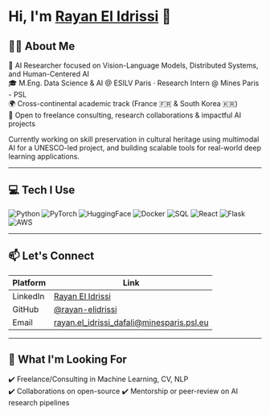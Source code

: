 <h1>Hi, I'm <a href="https://www.linkedin.com/in/rayan-el-idrissi-dafali/">Rayan El Idrissi</a> 👋</h1>

<h2>👨‍🔬 About Me</h2>

🔬 AI Researcher focused on Vision-Language Models, Distributed Systems, and Human-Centered AI  
🎓 M.Eng. Data Science & AI @ ESILV Paris · Research Intern @ Mines Paris - PSL  
🌍 Cross-continental academic track (France 🇫🇷 & South Korea 🇰🇷)  
🚀 Open to freelance consulting, research collaborations & impactful AI projects  

Currently working on skill preservation in cultural heritage using multimodal AI for a UNESCO-led project, and building scalable tools for real-world deep learning applications.

---

<h2>💻 Tech I Use</h2>

![Python](https://img.shields.io/badge/python-3670A0?style=for-the-badge&logo=python&logoColor=ffdd54)
![PyTorch](https://img.shields.io/badge/pytorch-%23EE4C2C.svg?style=for-the-badge&logo=PyTorch&logoColor=white)
![HuggingFace](https://img.shields.io/badge/HuggingFace-%23FFBB00.svg?style=for-the-badge&logo=huggingface&logoColor=black)
![Docker](https://img.shields.io/badge/docker-2496ED.svg?style=for-the-badge&logo=docker&logoColor=white)
![SQL](https://img.shields.io/badge/sql-003B57?style=for-the-badge&logo=postgresql&logoColor=white)
![React](https://img.shields.io/badge/react-20232A.svg?style=for-the-badge&logo=react&logoColor=61DAFB)
![Flask](https://img.shields.io/badge/flask-%23000.svg?style=for-the-badge&logo=flask&logoColor=white)
![AWS](https://img.shields.io/badge/AWS-232F3E?style=for-the-badge&logo=amazon-aws&logoColor=white)

---

<h2>📫 Let's Connect</h2>

| Platform | Link |
|---------|------|
| LinkedIn | [Rayan El Idrissi](https://www.linkedin.com/in/rayan-el-idrissi-dafali/) |
| GitHub | [@rayan-elidrissi]([https://github.com/YourGitHub](https://github.com/rayan-elidrissi/)) |
| Email | [rayan.el_idrissi_dafali@minesparis.psl.eu](mailto:rayan.el_idrissi_dafali@minesparis.psl.eu) |

---

<h2>🧭 What I'm Looking For</h2>

✔️ Freelance/Consulting in Machine Learning, CV, NLP  
✔️ Collaborations on open-source
✔️ Mentorship or peer-review on AI research pipelines
